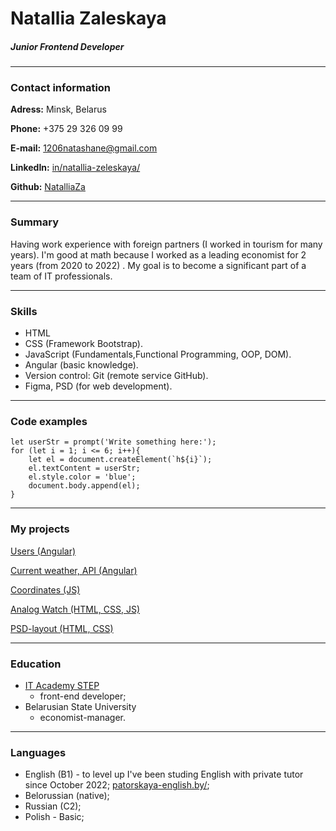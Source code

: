 # Natallia Zaleskaya
##### Junior Frontend Developer
***
### Contact information
**Adress:** Minsk, Belarus


**Phone:** +375 29 326 09 99


**E-mail:** 1206natashane@gmail.com


**LinkedIn:** [in/natallia-zeleskaya/](https://www.linkedin.com/in/natallia-zeleskaya/)


**Github:** [NatalliaZa](https://github.com/NatalliaZa/)
***
### Summary
Having work experience with foreign partners (I worked in tourism for many years). I'm good  at math because I worked as a leading economist for 2 years (from 2020 to 2022) . My goal is to become a significant part of a team of IT professionals.
***
### Skills
- HTML
- CSS (Framework Bootstrap).
- JavaScript (Fundamentals,Functional Programming, OOP, DOM).
- Angular (basic knowledge).
- Version control: Git (remote service GitHub).
- Figma, PSD (for web development).
***
### Code examples
```
let userStr = prompt('Write something here:');
for (let i = 1; i <= 6; i++){
    let el = document.createElement(`h${i}`);
    el.textContent = userStr;
    el.style.color = 'blue';
    document.body.append(el);
}
```
***
### My projects
[Users (Angular)](https://github.com/NatalliaZa/Users-app-Angular)


[Current weather, API (Angular)](https://github.com/NatalliaZa/Weather-app-Angular)


[Сoordinates (JS)](https://github.com/NatalliaZa/coordinates-js)


[Analog Watch (HTML, CSS, JS)](https://github.com/NatalliaZa/Analog-Watch-HTML-CSS-JS)


[PSD-layout (HTML, CSS)](https://github.com/NatalliaZa/PSD-layout-Ali-Sayed)
***
### Education
* [IT Academy STEP](https://itstep.by/)
    * front-end developer;
* Belarusian State University
    * economist-manager.
***
### Languages
* English (B1) - to level up I've been studing English with private tutor since October 2022; [patorskaya-english.by/](https://patorskaya-english.by/);
* Belorussian (native);
* Russian (C2);
* Polish - Basic;